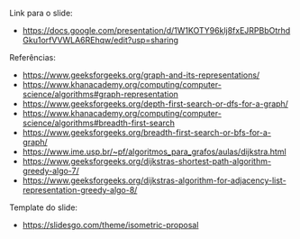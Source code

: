 Link para o slide: 
- https://docs.google.com/presentation/d/1W1KOTY96klj8fxEJRPBbOtrhdGku1orfVVWLA6REhqw/edit?usp=sharing

Referências: 
- https://www.geeksforgeeks.org/graph-and-its-representations/
- https://www.khanacademy.org/computing/computer-science/algorithms#graph-representation
- https://www.geeksforgeeks.org/depth-first-search-or-dfs-for-a-graph/
- https://www.khanacademy.org/computing/computer-science/algorithms#breadth-first-search
- https://www.geeksforgeeks.org/breadth-first-search-or-bfs-for-a-graph/
- https://www.ime.usp.br/~pf/algoritmos_para_grafos/aulas/dijkstra.html
- https://www.geeksforgeeks.org/dijkstras-shortest-path-algorithm-greedy-algo-7/
- https://www.geeksforgeeks.org/dijkstras-algorithm-for-adjacency-list-representation-greedy-algo-8/

Template do slide:
- https://slidesgo.com/theme/isometric-proposal

